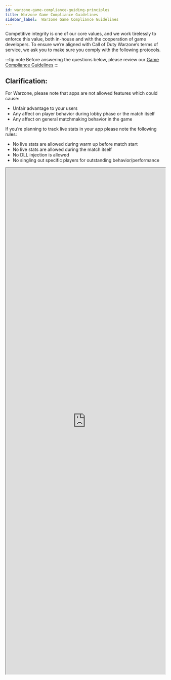 ```yaml
---
id: warzone-game-compliance-guiding-principles
title: Warzone Game Compliance Guidelines
sidebar_label:  Warzone Game Compliance Guidelines
---
```


Competitive integrity is one of our core values, and we work tirelessly to enforce this value, both in-house and with the cooperation of game developers. 
To ensure we’re aligned with Call of Duty Warzone’s terms of service, we ask you to make sure you comply with the following protocols.

:::tip note
Before answering the questions below, please review our [Game Compliance Guidelines](https://overwolf.github.io/docs/start/game-compliance-guiding-principles)
:::

## Clarification: 
For Warzone,  please note that apps are not allowed features which could cause:
* Unfair advantage to your users
* Any affect on player behavior during lobby phase or the match itself
* Any affect on general matchmaking behavior in the game

If you’re planning to track live stats in your app please note the following rules:
* No live stats are allowed during warm up before match start
* No live stats are allowed during the match itself 
* No DLL injection is allowed 
* No singling out specific players for outstanding behavior/performance

<iframe src="https://forms.monday.com/forms/embed/22a901e0adfeec67dbde029b3552d21e" width="100%" height="1600px"> </iframe>

